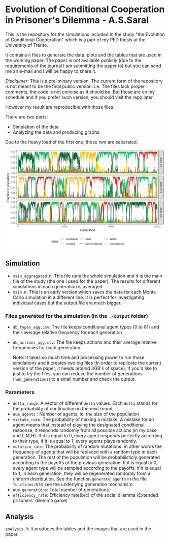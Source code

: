 # Evolution of Conditional Cooperation in Prisoner's Dilemma - A.S.Saral

This is the repository for the simulations included in the study "the Evolution of Conditional Cooperation" which is a part of my PhD thesis at the University of Trento.

It contains `R` files to generate the data, plots and the tables that are used in the working paper. The paper is not available publicly (due to the requirements of the journal I am submitting the paper to) but you can send me an e-mail and I will be happy to share it.

*Disclaimer*: This is a preliminary version. The current form of the repository is not meant to be the final public version. i.e. The files lack proper comments, the code is not concise as it should be. But those are on my schedule and if you prefer such version, you should visit the repo later. 

However my result are reproducible with those files. 

There are two parts: 
* Simulation of the data
* Analyzing the data and producing graphs

Due to the heavy load of the first one, those two are separated. 

![Conditional types on a single instance](./types.jpg)


## Simulation
* `main_aggregated.R`: This file runs the whole simulation and it is the main file of the study (the one I used for the paper). The results for different simulations in each generation is averaged.
* `main.R`: This is an early version which saves the data for each Monte Carlo simulation in a different line. It is perfect for investigating individual cases but the output file are much bigger. 
### Files generated for the simulation (in the `./output` folder)
* `db_types_agg.csv`: The file keeps conditional agent types (0 to 81) and their average relative frequency for each generation 
* `db_actions_agg.csv`: The file keeps actions and their average relative frequencies for each generation. 
    
    Note: It takes so much time and processing power to run those simulations and it creates two big files (In order to replicate the current version of the paper, it needs around 3GB's of space). If you'd like to just to try the files, you can reduce the number of generations (`num_generations`) to a small number and check the output.
    
### Parameters
* `delta_range`: A vector of different `delta` values. Each `delta` stands for the probability of continuation in the next round.
* `num_agents` : Number of agents, ie. the size of the population
* `mistake_rate`: The probability of making a mistake. A mistake for an agent means that instead of playing the designated conditional response, it responds randomly from all possible actions (in my case and L,M,H). If it is equal to 0, every agent responds perfectly according to their type, if it is equal to 1, every agents plays randomly. 
* `mutation_rate`: The probability of random mutations. In other words the frequency of agents that will be replaced with a random type in each generation. The rest of the population will be probabilisticly generated according to the payoffs of the previous generation. If it is equal to 0, every agent type will be sampled according to the payoffs, if it is  equal to 1, in each generation, they will be regenerated randomly from a uniform distribution. See the function `generate_agents` in the file `functions.R` to see the underlying generation mechanism. 
* `num_generations`: Total number of generations. 
* `efficiency_rate`: Efficiency rate(b/c) of the social dilemma (Extended prisoners' dilemma game)


## Analysis 
`analysis.R`: It produces the tables and the images that are used in the paper. 

